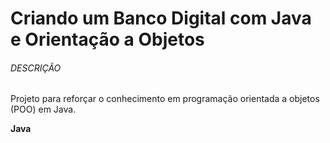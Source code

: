 # Criando um Banco Digital com Java e Orientação a Objetos

###### DESCRIÇÃO

Projeto para reforçar o conhecimento em programação orientada a objetos (POO) em Java.  <br>

**Java**


